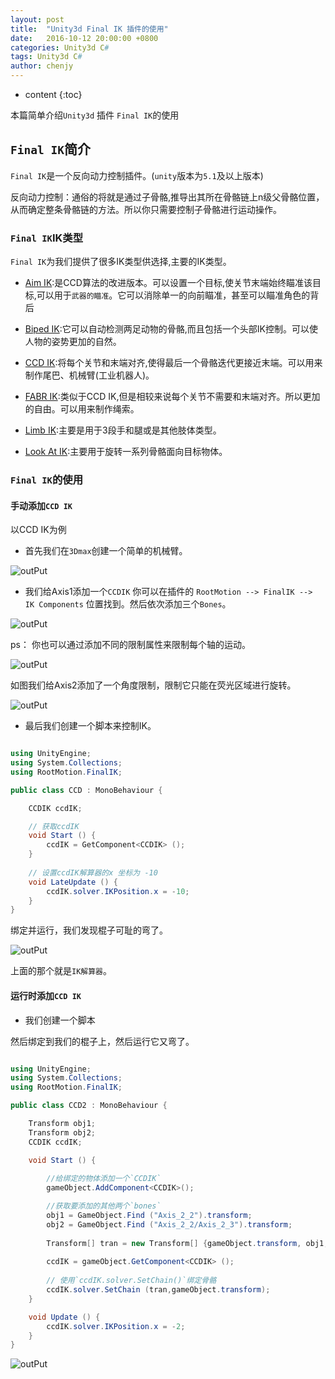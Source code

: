 ```yaml
---
layout: post
title:  "Unity3d Final IK 插件的使用"
date:   2016-10-12 20:00:00 +0800
categories: Unity3d C#
tags: Unity3d C#
author: chenjy
---
```


* content
{:toc}


本篇简单介绍`Unity3d` 插件 `Final IK`的使用




## `Final IK`简介

`Final IK`是一个反向动力控制插件。(`unity`版本为`5.1`及以上版本)

反向动力控制：通俗的将就是通过子骨骼,推导出其所在骨骼链上n级父骨骼位置，从而确定整条骨骼链的方法。所以你只需要控制子骨骼进行运动操作。

### `Final IK`IK类型

`Final IK`为我们提供了很多IK类型供选择,主要的IK类型。

* [Aim IK](http://www.root-motion.com/finalikdox/html/page1.html):是CCD算法的改进版本。可以设置一个目标,使关节末端始终瞄准该目标,可以用于`武器的瞄准`。它可以消除单一的向前瞄准，甚至可以瞄准角色的背后

* [Biped IK](http://www.root-motion.com/finalikdox/html/page2.html):它可以自动检测两足动物的骨骼,而且包括一个头部IK控制。可以使人物的姿势更加的自然。

* [CCD IK](http://www.root-motion.com/finalikdox/html/page3.html):将每个关节和末端对齐,使得最后一个骨骼迭代更接近末端。可以用来制作尾巴、机械臂(工业机器人)。

* [FABR IK](http://www.root-motion.com/finalikdox/html/page4.html):类似于CCD IK,但是相较来说每个关节不需要和末端对齐。所以更加的自由。可以用来制作绳索。

* [Limb IK](http://www.root-motion.com/finalikdox/html/page7.html):主要是用于3段手和腿或是其他肢体类型。

* [Look At IK](http://www.root-motion.com/finalikdox/html/page8.html):主要用于旋转一系列骨骼面向目标物体。

### `Final IK`的使用

#### 手动添加`CCD IK`

以CCD IK为例

* 首先我们在`3Dmax`创建一个简单的机械臂。

![outPut](http://ww2.sinaimg.cn/mw690/c584f169gw1f9jtu3zxhej20tf0b1js9.jpg)


* 我们给Axis1添加一个`CCDIK` 你可以在插件的 `RootMotion --> FinalIK --> IK Components` 位置找到。然后依次添加三个`Bones`。

![outPut](http://ww4.sinaimg.cn/mw690/c584f169gw1f9jtu6p07sj2089088wev.jpg)

ps： 你也可以通过添加不同的限制属性来限制每个轴的运动。

![outPut](http://ww4.sinaimg.cn/mw690/c584f169gw1f9jtu9el3gj206e08wq32.jpg)

如图我们给Axis2添加了一个角度限制，限制它只能在荧光区域进行旋转。

![outPut](http://ww3.sinaimg.cn/mw690/c584f169gw1f9jtuah3l9j20un0a975n.jpg)

* 最后我们创建一个脚本来控制IK。

```c#

using UnityEngine;
using System.Collections;
using RootMotion.FinalIK;

public class CCD : MonoBehaviour {

	CCDIK ccdIK;

    // 获取ccdIK 
	void Start () {
		ccdIK = GetComponent<CCDIK> ();
	}
	
	// 设置ccdIK解算器的x 坐标为 -10
	void LateUpdate () {
		ccdIK.solver.IKPosition.x = -10;
	}
}


```

绑定并运行，我们发现棍子可耻的弯了。

![outPut](http://ww2.sinaimg.cn/mw690/c584f169gw1f9jtu86bvej20m50a40t0.jpg)

上面的那个就是`IK解算器`。


#### 运行时添加`CCD IK`

* 我们创建一个脚本

然后绑定到我们的棍子上，然后运行它又弯了。

```c#

using UnityEngine;
using System.Collections;
using RootMotion.FinalIK;

public class CCD2 : MonoBehaviour {

	Transform obj1;
	Transform obj2;
	CCDIK ccdIK;

	void Start () {
	
	    //给绑定的物体添加一个`CCDIK`
		gameObject.AddComponent<CCDIK>();

        //获取要添加的其他两个`bones`
	    obj1 = GameObject.Find ("Axis_2_2").transform;
		obj2 = GameObject.Find ("Axis_2_2/Axis_2_3").transform;
		
		Transform[] tran = new Transform[] {gameObject.transform, obj1, obj2 };
	
		ccdIK = gameObject.GetComponent<CCDIK> ();
		
		// 使用`ccdIK.solver.SetChain()`绑定骨骼
		ccdIK.solver.SetChain (tran,gameObject.transform);
	}

	void Update () {
		ccdIK.solver.IKPosition.x = -2;
	}
}


```


![outPut](http://ww4.sinaimg.cn/mw690/c584f169gw1f9jtub0zjhj20ur0emtab.jpg)






























